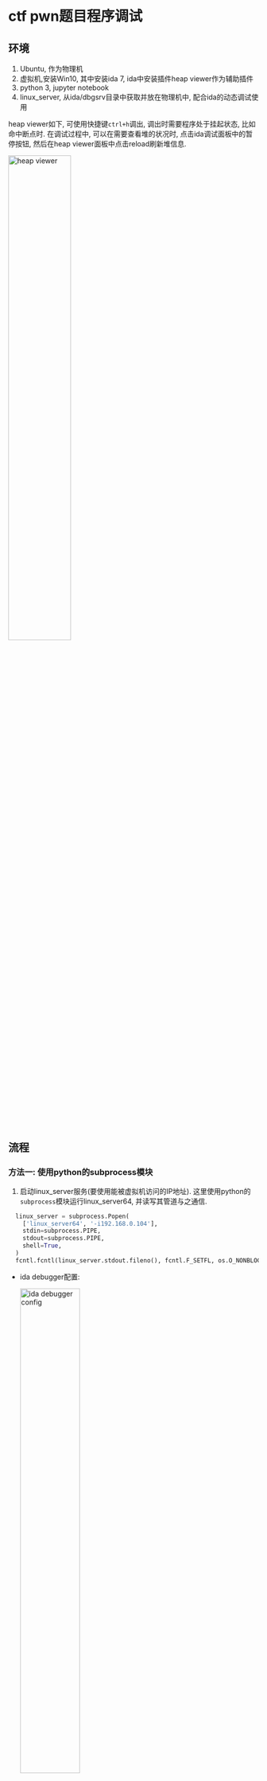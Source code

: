 # ctf pwn题目程序调试
## 环境
1. Ubuntu, 作为物理机
2. 虚拟机,安装Win10, 其中安装ida 7, ida中安装插件heap viewer作为辅助插件
3. python 3, jupyter notebook
4. linux_server, 从ida/dbgsrv目录中获取并放在物理机中, 配合ida的动态调试使用

heap viewer如下, 可使用快捷键`ctrl+h`调出, 调出时需要程序处于挂起状态, 比如命中断点时. 在调试过程中, 可以在需要查看堆的状况时, 点击ida调试面板中的暂停按钮, 然后在heap viewer面板中点击reload刷新堆信息.

<img alt="heap viewer" src="./pic/heapviewer.jpg" width="50%" height="50%">

## 流程
### 方法一: 使用python的subprocess模块
1. 启动linux_server服务(要使用能被虚拟机访问的IP地址). 这里使用python的`subprocess`模块运行linux_server64, 并读写其管道与之通信. 

  ```py
    linux_server = subprocess.Popen(
      ['linux_server64', '-i192.168.0.104'],  
      stdin=subprocess.PIPE, 
      stdout=subprocess.PIPE,
      shell=True,
    )
    fcntl.fcntl(linux_server.stdout.fileno(), fcntl.F_SETFL, os.O_NONBLOCK)
  ```

  * ida debugger配置:

    <img alt="ida debugger config" src="./pic/ida_debugger_config.jpg" width="50%" height="50%">

2. 在ida中运行程序(快捷键f9). 可先按`f5`得到反编译的伪代码并设置断点. 全局变量的值需要在程序中断挂起时才能看到. 这时也可在hex_view窗口中按`f2`修改内存中的数据.

  <img alt="ida modify memory" src="./pic/modify_memory.jpg" width="50%" height="50%">

3. 对linux_server的输入输出流读写数据, 从而与目标程序进行交互.
  ```py
    # 获取目标程序在终端打印的信息
    lines = linux_server.stdout.readlines()

    # 向目标程序写数据
    linux_server.stdin.write(s)
    linux_server.stdin.flush()
  ```

* 如果目标程序输出的字符串中没有回车, 则`stdout`的`read`等函数会阻塞(非阻塞模式下则是读不到数据). 

### 方法二: 使用管道
* 达到的效果是, 目标程序仍在终端中显示, 而我们可在别的程序中向终端发送数据(好处是可以发送不可打印的数据, 尤其是payload)

1. 创建命名管道:
  ```py
    w_pipe = os.open('../p1', os.O_SYNC | os.O_CREAT | os.O_RDWR)
  ```
2. 重定向linux_server的输入输出, 使用刚创建的管道代替标准输入流, 并将输出接到xxd(方便查看不可打印的值).
  ```sh
    linux_server64 -i192.168.0.104 < ./p1 |xxd
  ```

  <img alt="xxd" src="./pic/xxd.jpg" width="50%" height="50%">

# 用vscode调试C++源码
## 配置
* 需要配置`launch.json`和`tasks.json`. 在`tasks.json`中配置`label`项, 填写task名；在`launch.json`中配置`preLaunchTask`项, 填写task名, 这样才能**在调试时命中断点**.

  <img alt="xxd" src="./pic/launch_json.jpg" width="50%" height="50%">

  <img alt="xxd" src="./pic/tasks_json.jpg" width="50%" height="50%">

* 以`sudo`调试程序
  * 创建一个sh脚本, 其中加上这行: `pkexec /ust/bin/gdb "$@"`
  * 修改`launch.json`, 加上`miDebuggerPath`配置项, 填sh脚本**绝对路径**. 
  * 调试程序时, 会弹框要求输入用户密码, 然后就会`sudo`运行程序. 
* 想在调试时停在入口处, 则把`stopAtEntry`设为true. 
* C/C++代码跳转: 
  * 需要配置`c_cpp_properties`. `ctrl + shift + p`, 输入`C/C++: Edit Configurations (UI)`. 在`Include Path`添加头文件路径, 比如`/usr/include/**`

## 调试
* 按f5开始调试, f10单步执行.
* 在debug console窗口中, 若要执行gdb的命令, 需要先加上`-exec`. 
* 调试无源码可执行程序: 
  * 将`launch.json`中`stopAtEntry`设为true, `program`设为可执行程序路径. 
  * 点开可执行程序, F5运行. 
  * 来到`launch.json`文件, 按`ctrl+shift+p`, 输入`Open Disassembly View`, 回车, 即可进入反汇编界面并逐指令运行. 


## 远程调试docker容器中的程序
* vscode中安装插件: remote-ssh(**vscodium中使用会报错说"未认证的客户端", vscode中则不会**). 要先在本地用ssh-keygen生成密钥文件, 并把pub文件改名为authorized_keys, 放到容器的用户目录下. 虚拟机中`/etc/ssh/sshd_config`文件中添加如下配置:
  ```
    PermitRootLogin yes
    RSAAuthentication yes
    PubkeyAuthentication yes
  ```

  <img alt="xxd" src="./pic/vscode-ssh.png" width="50%" height="50%">
* VM中安装ssh服务, 之后执行`/etc/init.d/ssh start`
* VM中编译gdb及gdbserver(都在gdb源码目录中)
* 在VM中启动gdbserver: `gdbserver 172.17.0.2:12345 ./test`
* 在vscode中通过ssh打开docker容器中的目标程序目录, 之后`run->start debugging`, 会先在目标目录下新建一个`.vscode`目录, 并新增一个``launch.json``文件. 手动设置`program`和`miDebuggerServerAddress`项. 最后打开VM中的程序源代码, 打上断点, 即可开始调试.
* 出现找不到源文件的问题(如`../sysdeps/unix/sysv/linux/raise.c: No such file or directory.`):
  * 先确保`/etc/apt/sources.list`文件中有`deb-src`行, 没有的话添加并执行`apt update`. 确保已经安装`dpkg-dev`. 之后cd到要保存源代码的目录并执行`apt source libc6`.
  * 若是在gdb中调试, 先`info source`查看源码路径, 如下图中提示`Compilation directory is ./signal`, 则`set substitute-path . /src/glibc-2.31/`设置libc的源码路径 

    <img alt="xxd" src="./pic/gdb_set_constitude_path.png" width="50%" height="50%">

  * 若是在vscode中, 可改`launch.json`中的`cwd`项为libc源码路径.

    <img alt="xxd" src="./pic/vscode_gdb_remote_cfg.png" width="70%" height="70%">


# 其他
* 使用subprocess模块与另一个控制台进程通信, 参考: https://pymotw.com/2/subprocess/#interacting-with-another-command 
* 使用fcntl解决readlines阻塞的问题: https://stackoverflow.com/questions/8980050/persistent-python-subprocess
* 解决pwn题目加载指定libc版本的问题: https://www.cnblogs.com/bhxdn/p/14541441.html

## 下载不同版本的libc等库文件
  ```sh
    git clone https://github.com/matrix1001/glibc-all-in-one
    cd glibc-all-in-one/

    # 下载可下载的版本清单
    python ./update_list

    # 下载
    ./download <版本>
  ```

## 指定.so文件路径
* 若题目给定了单独的.so文件(如libc), 则要让程序加载之(而不是使用系统库文件).
* 参考: https://www.cnblogs.com/ar-cheng/p/13225342.html

* 方法一: 设置环境变量`LD_LIBRARY_PATH`. 由于linux_server运行可能因新加载的so文件不兼容而无法运行, 故不用此法. 
* 方法二: 用patchelf给程序添加rpath:
  
  ```sh
    patchelf --set-rpath '$ORIGIN/' <程序>
  ```
* 方法三: 在编译时指定rpath:
  ```sh
    gcc heap.c -o heap_libc_2_23 -Wl,--rpath=/home/bohan/res/ubuntu_share/tools/glibc-all-in-one/libs/2.23-0ubuntu3_amd64 -Wl,--dynamic-linker=/home/bohan/res/ubuntu_share/tools/glibc-all-in-one/libs/2.23-0ubuntu3_amd64/ld-linux-x86-64.so.2
  ```

## fcntl
https://blog.csdn.net/martin_liang/article/details/8363251

1. 获取文件的flags，即open函数的第二个参数:

  > flags = fcntl(fd,F_GETFL,0);

2. 设置文件的flags:

  > fcntl(fd,F_SETFL,flags);

3. 增加文件的某个flags，比如文件是阻塞的，想设置成非阻塞:

  > flags = fcntl(fd,F_GETFL,0); \
  > flags |= O_NONBLOCK; \
  > fcntl(fd,F_SETFL,flags);

4. 取消文件的某个flags，比如文件是非阻塞的，想设置成为阻塞:

  > flags = fcntl(fd,F_GETFL,0); \
  > flags &= ~O_NONBLOCK; \
  > fcntl(fd,F_SETFL,flags);
